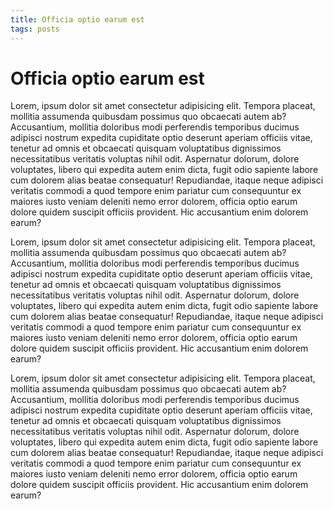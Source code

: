 ```yaml
---
title: Officia optio earum est
tags: posts
---
```


# Officia optio earum est

Lorem, ipsum dolor sit amet consectetur adipisicing elit. Tempora placeat, mollitia assumenda quibusdam possimus quo obcaecati autem ab? Accusantium, mollitia doloribus modi perferendis temporibus ducimus adipisci nostrum expedita cupiditate optio deserunt aperiam officiis vitae, tenetur ad omnis et obcaecati quisquam voluptatibus dignissimos necessitatibus veritatis voluptas nihil odit. Aspernatur dolorum, dolore voluptates, libero qui expedita autem enim dicta, fugit odio sapiente labore cum dolorem alias beatae consequatur! Repudiandae, itaque neque adipisci veritatis commodi a quod tempore enim pariatur cum consequuntur ex maiores iusto veniam deleniti nemo error dolorem, officia optio earum dolore quidem suscipit officiis provident. Hic accusantium enim dolorem earum?

Lorem, ipsum dolor sit amet consectetur adipisicing elit. Tempora placeat, mollitia assumenda quibusdam possimus quo obcaecati autem ab? Accusantium, mollitia doloribus modi perferendis temporibus ducimus adipisci nostrum expedita cupiditate optio deserunt aperiam officiis vitae, tenetur ad omnis et obcaecati quisquam voluptatibus dignissimos necessitatibus veritatis voluptas nihil odit. Aspernatur dolorum, dolore voluptates, libero qui expedita autem enim dicta, fugit odio sapiente labore cum dolorem alias beatae consequatur! Repudiandae, itaque neque adipisci veritatis commodi a quod tempore enim pariatur cum consequuntur ex maiores iusto veniam deleniti nemo error dolorem, officia optio earum dolore quidem suscipit officiis provident. Hic accusantium enim dolorem earum?

Lorem, ipsum dolor sit amet consectetur adipisicing elit. Tempora placeat, mollitia assumenda quibusdam possimus quo obcaecati autem ab? Accusantium, mollitia doloribus modi perferendis temporibus ducimus adipisci nostrum expedita cupiditate optio deserunt aperiam officiis vitae, tenetur ad omnis et obcaecati quisquam voluptatibus dignissimos necessitatibus veritatis voluptas nihil odit. Aspernatur dolorum, dolore voluptates, libero qui expedita autem enim dicta, fugit odio sapiente labore cum dolorem alias beatae consequatur! Repudiandae, itaque neque adipisci veritatis commodi a quod tempore enim pariatur cum consequuntur ex maiores iusto veniam deleniti nemo error dolorem, officia optio earum dolore quidem suscipit officiis provident. Hic accusantium enim dolorem earum?
